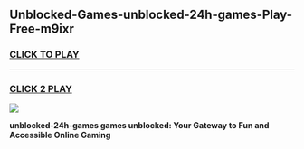 
## Unblocked-Games-unblocked-24h-games-Play-Free-m9ixr
<h3>
<a href="https://premium76.site?title=unblocked-24h-games&ref=23A">CLICK TO PLAY</a></h3>
<hr>

<h3>
<a href="https://premium76.site?title=unblocked-24h-games&ref=23A">CLICK 2 PLAY</a>
  
</h3>

<a href="https://premium76.site?title=unblocked-24h-games&ref=23A"><img src="https://clearcache.store/games.png"></a>


**unblocked-24h-games games unblocked: Your Gateway to Fun and Accessible Online Gaming**
